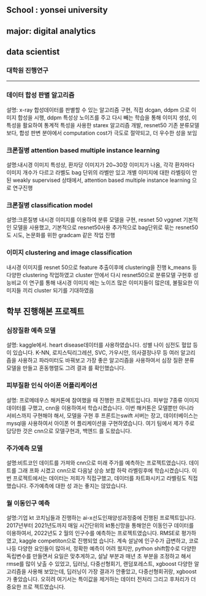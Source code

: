 
## School : yonsei university
## major: digital analytics
## data scientist

### 대학원 진행연구
______
### 데이터 합성 판별 알고리즘
설명: x-ray 합성데이터를 판별할 수 있는 알고리즘 구현, 직접 dcgan, ddpm 으로 이미지 합성을 시행, ddpm 특성상 노이즈를 주고 다시 빼는 학습을 통해 이미지 생성, 이 특성을 활요하여 통계적 특성을 사용한 starex 알고리즘 개발, resnet50 기존 분류모델보다, 합성 판변 분야에서 computation cost가 극도로 절약되고, 더 우수한 성을 보임


### 크론질병  attention based multiple instance learning
설명:내시경 이미지 특성상, 환자당 이미지가 20~30장 이미지가 나옴, 각각 환자마다 이미지 개수가 다르고 라벨도 bag 단위의 라벨만 있고 개별 이미지에 대한 라벨링이 안된 weakly supervised 상태에서, attention based multiple instance learning 으로 연구진행

### 크론질병  classification model
설명:크론질병 내시경 이미지를 이용하여 분류 모델을 구현, resnet 50 vggnet 기본적인 모델을 사용했고, 기본적으로 resnet50사용
추가적으로 bag단위로 묶는 resnet50도 시도, 논문화를 위한 gradcam 같은 작업 진행

### 이미지 clustering and image classification

내시경 이미지를 resnet 50으로 feature 추출이후에 clustering을 진행 k_means 등 다양한 clustering 작업하였고
cluster 안에서 다시 resnet50으로 분류모델 구현후 성능비교 이 연구를 통해 내시경 이미지 에는 노이즈 많은 이미지들이 많은데, 불필요한 이미지들 끼리 cluster 되기를 기대하였음

학부 진행해본 프로젝트
----
### 심장질환 예측 모델
설명: kaggle에서. heart disease데이터를 사용하였습니다. 성별 나이 심전도 혈압 등이 있습니다. 
K-NN, 로지스틱리그레션, SVC, 가우시안, 의사결정나무 등 여러 알고리즘을 사용하고 파라미터도
바꿔보고 가장 좋은 알고리즘을 사용하여서 심장 질환 분류 모델을 만들고 혼동행렬도 그려 결과
를 확인했습니다.

### 피부질환 인식 아이폰 어플리케이션
설명: 프로메테우스 해커톤에 참여했을 때 진행한 프로젝트입니다. 피부암 7종류 이미지 데이터를
구했고, cnn을 이용하여서 학습시켰습니다. 이번 해커톤은 모델뿐만 아니라 서비스까지 구현해야
해서, 모델을 구현 후 프론트는swift 서버는 장고, 데이터베이스는 mysql을 사용하여서 아이폰 어
플리케이션을 구현하였습니다. 여기 팀에서 제가 주로 담당한 것은 cnn으로 모델구현과, 백엔드
를 도왔습니다.

### 주가예측 모델
설명:비트코인 데이트를 가져와 cnn으로 미래 주가를 예측하는 프로젝트였습니다. 데이트를 그래
프화 시켰고 cnn으로 다음날 상승 보합 하락 라벨링후에 학습시켰습니다. 이번 프로젝트에서는
데이터는 저희가 직접구했고, 데이터를 차트화시키고 라벨링도 직접했습니다. 주가예측에 대한 성
과는 좋지는 않았습니다.

### 월 이동인구 예측
설명:기업 kt 코치님들과 진행하는 ai-x선도인재양성과정중에 진행된 프로젝트입니다. 2017년부터
2021년도까지 매일 시간단위의 kt통신망을 통해얻은 이동인구 데이터를 이용하여서, 2022년도 2
월의 인구수를 예측하는 프로젝트였습니다. RMSE로 평가하였고, kaggle competiton으로 진행되었
습니다. 계속 설날에 인구수가 급변하고, 코로나등 다양한 요인들이 많아서, 정확한 예측이 어려
웠지만, python shift함수로 다양한 독립변수를 만들면서 요일은 맞추게하고, 설날 부분과 매년 초
부분을 조정하고 해서 rmse를 많이 낮출 수 있었고, 딥러닝, 다중선형회기, 랜덤포레스트, xgboost 
다양한 알고리즘을 사용해 보았는데, 딥러닝이 가장 결과가 안좋았고, 다중선형회귀랑, xgboost가
좋았습니다. 오히려 여기서는 특이값을 제거하는 데이터 전처리 그리고 후처리가 더 중요한 프로
젝트였습니다.
 
<!---
min-program/min-program is a ✨ special ✨ repository because its `README.md` (this file) appears on your GitHub profile.
You can click the Preview link to take a look at your changes.
--->
